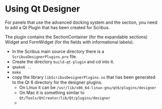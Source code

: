 # Using Qt Designer

For panels that use the advanced docking system and the section, you need to add a Qt Plugin that has been created for Scribus.

The plugin contains the SectionContainer (for the expandable sections) Widget and FormWidget (for the fields with informational labels).

- In the Scribus main source directory there is a `ScribusDesignerPlugins.pro` file.
- Create the directory `build-qt-plugin` and cd into it.
- `qmake6 ..`
- `make`
- copy the library `libScribusDesignerPlugins.so` that has been generated to the Qt 6 directory for the designer plugins.
  - On Linux it can be `/usr/lib/x86_64-linux-gnu/qt6/plugins/designer`
  - On Mac it is something similar to `Qt/Tools/QtCreator/lib/Qt/plugins/designer`
  -
